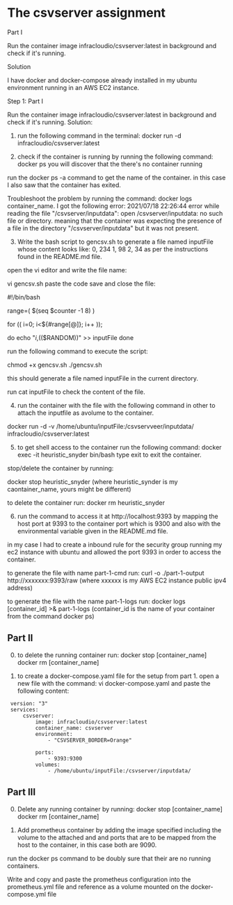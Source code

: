 # The csvserver assignment

Part I

Run the container image infracloudio/csvserver:latest in background and check if it's running.

Solution

I have docker  and docker-compose already installed in my ubuntu environment running in an AWS EC2 instance.

Step 1: Part I

Run the container image infracloudio/csvserver:latest in background and check if it's running.
Solution:
1.  run the following command in the terminal:
docker run -d infracloudio/csvserver:latest

2.  check if the container is running by running the following command:
docker ps
you will discover that the there's no container running

run the docker ps -a command to get the name of the container. in this case I also saw that the container has exited.

Troubleshoot the problem by running the command: docker logs container_name. 
I got the following error:
2021/07/18 22:26:44 error while reading the file "/csvserver/inputdata": open /csvserver/inputdata: no such file or directory.
meaning that the container was expecting the presence of a file in the directory "/csvserver/inputdata" but it was not present.

3. Write the bash script to gencsv.sh to generate a file named inputFile whose content looks like:
0, 234
1, 98
2, 34 as per the instructions found in the README.md file.

open the vi editor and write the file name:

vi gencsv.sh
paste the code save and close the file:

#!/bin/bash

range=( $(seq  $counter -1 8)  ) 

for (( i=0; i<${#range[@]}; i++ )); 

do
	echo "$i,$(($RANDOM))" >> inputFile
done

run the following command to execute the script:

chmod +x gencsv.sh
./gencsv.sh

this should generate a file named inputFile in the current directory.

run cat inputFile to check the content of the file.

4. run the container with the file with the following command in other to attach the inputfile as avolume to the container.

docker run -d -v /home/ubuntu/inputFile:/csvservveer/inputdata/ infracloudio/csvserver:latest

5. to get shell access to the container run the following command:
docker exec -it heuristic_snyder bin/bash 
type exit to exit the container.

stop/delete the container by running: 

docker stop heuristic_snyder (where heuristic_synder is my caontainer_name, yours might be different)

to delete the container run:
docker rm heuristic_snyder

6. run the command to access it at http://localhost:9393 by mapping the host port at 9393 to the container port which is 9300
and also with the environmental variable given in the README.md file.

in my case I had to create a inbound rule for the security group running my ec2 instance with ubuntu and allowed the port 9393
in order to access the container.

to generate the file with name part-1-cmd run:
curl -o ./part-1-output http://xxxxxxx:9393/raw (where xxxxxx is my AWS EC2 instance public ipv4 address)

to generate the file with the name part-1-logs run:
docker logs [container_id] >& part-1-logs (container_id is the name of your container from the command docker ps)

## Part II

0. to delete the running container run:
docker stop [container_name]
docker rm [container_name]

1. to create a docker-compose.yaml file for the setup from part 1.
open a new file with the command: vi docker-compose.yaml
and paste the following content:

```
 version: "3"
 services:
     csvserver:
         image: infracloudio/csvserver:latest
         container_name: csvserver
         environment:
             - "CSVSERVER_BORDER=Orange"

         ports:
             - 9393:9300
         volumes:
             - /home/ubuntu/inputFile:/csvserver/inputdata/
```


## Part III
0. Delete any running container by running:
docker stop [container_name]
docker rm [container_name]

1. Add prometheus container by adding the image specified including the volume to the attached and and ports that are to be mapped from the host to the container, in this case both are 9090.

run the docker ps command to be doubly sure that their are no running containers.

Write and copy and paste the prometheus configuration into the prometheus.yml file and reference as a volume mounted on the docker-compose.yml file








